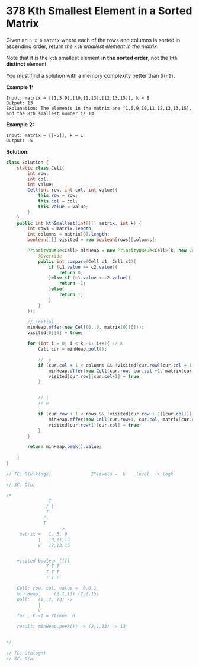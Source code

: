 #  378 Kth Smallest Element in a Sorted Matrix

Given an `n x n` `matrix` where each of the rows and columns is sorted in ascending order, return *the* `kth` *smallest element in the matrix*.

Note that it is the `kth` smallest element **in the sorted order**, not the `kth` **distinct** element.

You must find a solution with a memory complexity better than `O(n2)`.

 

**Example 1:**

```
Input: matrix = [[1,5,9],[10,11,13],[12,13,15]], k = 8
Output: 13
Explanation: The elements in the matrix are [1,5,9,10,11,12,13,13,15], and the 8th smallest number is 13
```

**Example 2:**

```
Input: matrix = [[-5]], k = 1
Output: -5
```

 

**Solution**: 

```java
class Solution {
    static class Cell{
        int row;
        int col;
        int value;
        Cell(int row, int col, int value){
            this.row = row;
            this.col = col;
            this.value = value;
        }
    }
    public int kthSmallest(int[][] matrix, int k) {
        int rows = matrix.length;
        int columns = matrix[0].length;
        boolean[][] visited = new boolean[rows][columns];

        PriorityQueue<Cell> minHeap = new PriorityQueue<Cell>(k, new Comparator<Cell>(){
            @Override
            public int compare(Cell c1, Cell c2){
                if (c1.value == c2.value){
                    return 0;
                }else if (c1.value < c2.value){
                    return -1;
                }else{
                    return 1;
                }
            }
        });

        // initial 
        minHeap.offer(new Cell(0, 0, matrix[0][0]));
        visited[0][0] = true;

        for (int i = 0; i < k -1; i++){ // K
            Cell cur = minHeap.poll();

            // -> 
            if (cur.col + 1 < columns && !visited[cur.row][cur.col + 1]){
                minHeap.offer(new Cell(cur.row, cur.col +1, matrix[cur.row][cur.col +1]));
                visited[cur.row][cur.col+1] = true;
            }


            // |
            // v

            if (cur.row + 1 < rows && !visited[cur.row + 1][cur.col]){
                minHeap.offer(new Cell(cur.row+1, cur.col, matrix[cur.row+1][cur.col]));
                visited[cur.row+1][cur.col] = true;
            }
        }

        return minHeap.peek().value;
        
    }
}

// TC: O(k+klogk)               2^levels =  k    level  -> logk

// SC: O(n)

/*
                T
               / \ 
               T   
              /\
              T  
                    ->
     matrix =   1, 5, 9
            |   10,11,13
            v   12,13,15


    visited boolean [][] 
               T T T 
               T T T
               T T F

    Cell: row, col, value =  0,0,1
    min Heap:     (2,1,13) (2,2,15)
    poll:   (1, 2, 13) ->
            |
            v
    for , k -1 = 7times  0

    result: minHeap.peek(); -> (2,1,13) -> 13


*/

// TC: O(nlogn)
// SC: O(n)
```

